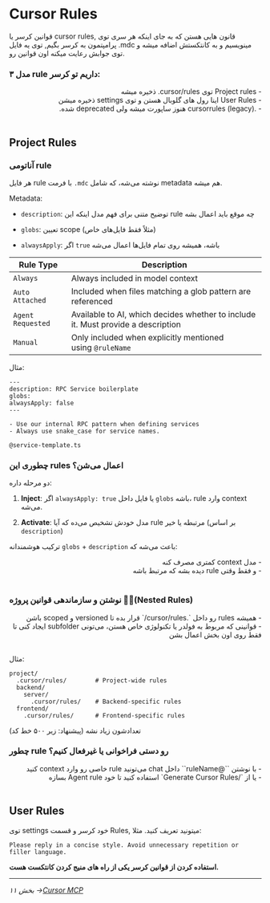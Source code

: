 # Cursor Rules


قوانین کرسر یا cursor rules, قانون هایی هستن که به جای اینکه هر سری توی پرامپتمون به کرسر بگیم, توی یه فایل .mdc مینویسیم و به کانتکستش اضافه میشه و توی جوابش رعایت میکنه اون قوانین رو.

### ۳ مدل rule داریم تو کرسر:
<div dir="rtl">
- Project rules
توی cursor/rules. ذخیره میشه 
<br>
- User Rules
اینا رول های گلوبال هستن و توی settings ذخیره میشن
<br>
- .cursorrules (legacy)
هنوز ساپورت میشه ولی deprecated شده.
</div>
<br>

## Project Rules
### آناتومی rule 

هر فایل rule با فرمت `.mdc` نوشته می‌شه، که شامل metadata هم میشه.

Metadata:

- `description`: توضیح متنی برای فهم مدل اینکه این rule چه موقع باید اعمال بشه
    
- `globs`: تعیین scope (مثلاً فقط فایل‌های خاص)
    
- `alwaysApply`: اگر `true` باشه، همیشه روی تمام فایل‌ها اعمال می‌شه

|Rule Type|Description|
|---|---|
|`Always`|Always included in model context|
|`Auto Attached`|Included when files matching a glob pattern are referenced|
|`Agent Requested`|Available to AI, which decides whether to include it. Must provide a description|
|`Manual`|Only included when explicitly mentioned using `@ruleName`|


مثال:

```
---
description: RPC Service boilerplate
globs: 
alwaysApply: false
---

- Use our internal RPC pattern when defining services
- Always use snake_case for service names.

@service-template.ts
```


### چطوری این rules اعمال می‌شن؟

دو مرحله داره:

1. **Inject**: اگر `alwaysApply: true` یا فایل داخل `globs` باشه، rule وارد context می‌شه.
    
2. **Activate**: مدل خودش تشخیص می‌ده که آیا rule مرتبطه یا خیر (بر اساس `description`)

ترکیب هوشمندانه `globs` + `description` باعث می‌شه که:
<div dir="rtl">
- مدل context کمتری مصرف کنه
<br>
- و فقط وقتی rule دیده بشه که مرتبط باشه
</div>
<br>

### نوشتن و سازماندهی قوانین پروژه (ٍٔNested Rules)
<div dir="rtl">
- همیشه rules رو داخل `.cursor/rules/` قرار بده تا versioned و scoped باشن
<br>
- قوانینی که مربوط به فولدر یا تکنولوژی خاص هستن، می‌تونی subfolder ایجاد کنی تا فقط روی اون بخش اعمال بشن
</div>
<br>

  مثال:

```
project/
  .cursor/rules/        # Project-wide rules
  backend/
    server/
      .cursor/rules/    # Backend-specific rules
  frontend/
    .cursor/rules/      # Frontend-specific rules
```
تعدادشون زیاد نشه (پیشنهاد: زیر ۵۰۰ خط کد)


### چطور rule رو دستی فراخوانی یا غیرفعال کنیم؟
<div dir="rtl">
- با نوشتن ``@ruleName`` داخل chat می‌تونید rule خاصی رو وارد context کنید
<br>
- یا از `/Generate Cursor Rules` استفاده کنید تا خود Agent rule بسازه
</div>
<br>

## User Rules
توی settings خود کرسر و قسمت Rules, میتونید تعریف کنید. مثلا:

```
Please reply in a concise style. Avoid unnecessary repetition or filler language.
```

**استفاده کردن از قوانین کرسر یکی از راه های منیج کردن کانتکست هست.**

---

*بخش ۱۱ ->[Cursor MCP](11-cursor-mcp.md)* 
